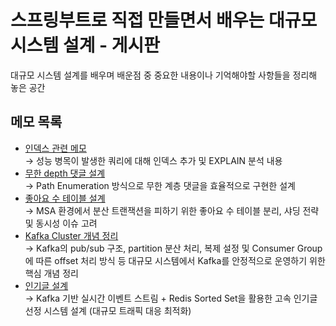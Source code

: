 # 스프링부트로 직접 만들면서 배우는 대규모 시스템 설계 - 게시판
대규모 시스템 설계를 배우며 배운점 중 중요한 내용이나 기억해야할 사항들을 정리해 놓은 공간
## 메모 목록
- [인덱스 관련 메모](service/article/memo/index.md)<br>
  → 성능 병목이 발생한 쿼리에 대해 인덱스 추가 및 EXPLAIN 분석 내용
- [무한 depth 댓글 설계](service/comment/memo/comment-infinite-depth.md)<br>
  → Path Enumeration 방식으로 무한 계층 댓글을 효율적으로 구현한 설계
- [좋아요 수 테이블 설계](service/like/memo/like.md)<br>
  → MSA 환경에서 분산 트랜잭션을 피하기 위한 좋아요 수 테이블 분리, 샤딩 전략 및 동시성 이슈 고려
- [Kafka Cluster 개념 정리](service/hot-article/memo/kafka.md)<br>
  → Kafka의 pub/sub 구조, partition 분산 처리, 복제 설정 및 Consumer Group에 따른 offset 처리 방식 등 대규모 시스템에서 Kafka를 안정적으로 운영하기 위한 핵심 개념 정리
- [인기글 설계](service/hot-article/memo/hot-article.md)<br>
  → Kafka 기반 실시간 이벤트 스트림 + Redis Sorted Set을 활용한 고속 인기글 선정 시스템 설계 (대규모 트래픽 대응 최적화)